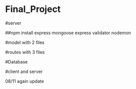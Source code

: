 # Final_Project

#server

##npm install express mongoose express validator nodemon

#model with 2 files

#routes with 3 files


#Database

#client and server




08/11 again update